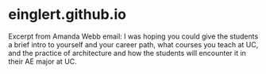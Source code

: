 # einglert.github.io
Excerpt from Amanda Webb email: I was hoping you could give the students a brief intro to yourself and your career path, what courses you teach at UC, and the practice of architecture and how the students will encounter it in their AE major at UC.
